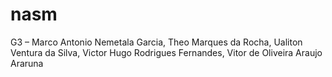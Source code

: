 # nasm
G3 – Marco Antonio Nemetala Garcia, Theo Marques da Rocha, Ualiton Ventura da Silva, Victor Hugo
Rodrigues Fernandes, Vitor de Oliveira Araujo Araruna

